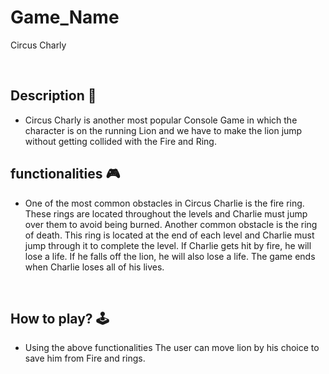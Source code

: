 # **Game_Name** 
Circus Charly

<br>

## **Description 📃**
- Circus Charly is another most popular Console Game in which the character is on the running Lion and we have to make the lion jump without getting collided with the Fire and Ring.

## **functionalities 🎮**
- One of the most common obstacles in Circus Charlie is the fire ring. These rings are located throughout the levels and Charlie must jump over them to avoid being burned. Another common obstacle is the ring of death. This ring is located at the end of each level and Charlie must jump through it to complete the level.
If Charlie gets hit by fire, he will lose a life. If he falls off the lion, he will also lose a life. The game ends when Charlie loses all of his lives.
<br>

## **How to play? 🕹️**
- Using the above functionalities The user can move lion by his choice to save him from Fire and rings.

<br>
